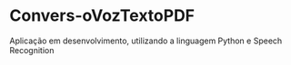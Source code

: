 # Convers-oVozTextoPDF
Aplicação em desenvolvimento, utilizando a linguagem Python  e Speech Recognition
